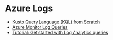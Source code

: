 # Azure Logs

* [Kusto Query Language (KQL) from Scratch](https://app.pluralsight.com/library/courses/kusto-query-language-kql-from-scratch/table-of-contents)
* [Azure Monitor Log Queries](https://docs.microsoft.com/en-us/azure/azure-monitor/log-query/query-language)
* [Tutorial: Get started with Log Analytics queries](https://docs.microsoft.com/en-us/azure/azure-monitor/log-query/get-started-portal)
